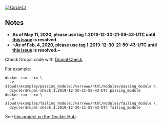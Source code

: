[![CircleCI](https://circleci.com/gh/dcycle/docker-drupal-check.svg?style=svg)](https://circleci.com/gh/dcycle/docker-drupal-check)

Notes
-----

* **As of May 11, 2020, please use tag 1.2019-12-30-21-59-43-UTC until [this issue](https://github.com/mglaman/drupal-check/issues/167) is resolved.**
* **~As of Feb. 4, 2020, please use tag 1.2019-12-30-21-59-43-UTC until [this issue](https://github.com/mglaman/drupal-check/issues/131) is resolved.~**

Check Drupal code with [Drupal Check](https://github.com/mglaman/drupal-check).

For example:

    docker run --rm \
      -v $(pwd)/examples/passing_module:/var/www/html/modules/passing_module \
      dcycle/drupal-check:1.2019-12-30-21-59-43-UTC passing_module
    docker run --rm \
      -v $(pwd)/examples/failing_module:/var/www/html/modules/failing_module \
      dcycle/drupal-check:1.2019-12-30-21-59-43-UTC failing_module

See [this project on the Docker Hub](https://hub.docker.com/r/dcycle/drupal-check/).
